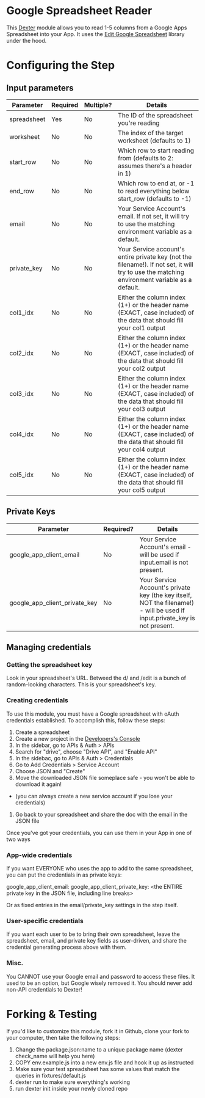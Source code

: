 # Google Spreadsheet Reader 

This [Dexter](http://rundexter.com) module allows you to read 1-5 
columns from a Google Apps Spreadsheet into your App.  It uses the 
[Edit Google Spreadsheet](https://github.com/jpillora/node-edit-google-spreadsheet) 
library under the hood.

# Configuring the Step

## Input parameters

Parameter|Required|Multiple?|Details
---------|--------|---------|-------
spreadsheet | Yes | No | The ID of the spreadsheet you're reading
worksheet | No | No | The index of the target worksheet (defaults to 1)
start_row | No | No | Which row to start reading from (defaults to 2: assumes there's a header in 1)
end_row | No | No | Which row to end at, or -1 to read everything below start_row (defaults to -1)
email | No | No | Your Service Account's email.  If not set, it will try to use the matching environment variable as a default.
private_key | No | No | Your Service account's entire private key (not the filename!).  If not set, it will try to use the matching environment variable as a default.
col1_idx | No | No | Either the column index (1+) or the header name (EXACT, case included) of the data that should fill your col1 output
col2_idx | No | No | Either the column index (1+) or the header name (EXACT, case included) of the data that should fill your col2 output
col3_idx | No | No | Either the column index (1+) or the header name (EXACT, case included) of the data that should fill your col3 output
col4_idx | No | No | Either the column index (1+) or the header name (EXACT, case included) of the data that should fill your col4 output
col5_idx | No | No | Either the column index (1+) or the header name (EXACT, case included) of the data that should fill your col5 output

## Private Keys

Parameter|Required?|Details
---------|---------|-------
google_app_client_email | No | Your Service Account's email - will be used if input.email is not present.
google_app_client_private_key | No | Your Service Account's private key (the key itself, NOT the filename!) - will be used if input.private_key is not present.

## Managing credentials

### Getting the spreadsheet key

Look in your spreadsheet's URL. Betweed the d/ and /edit is a bunch
of random-looking characters.  This is your spreadsheet's key.

### Creating credentials

To use this module, you must have a Google spreadsheet with oAuth
credentials established.  To accomplish this, follow these steps:

1. Create a spreadsheet
1. Create a new project in the [Developers's Console](https://console.developers.google.com/project)
1. In the sidebar, go to APIs &amp; Auth &gt; APIs
1. Search for "drive", choose "Drive API", and "Enable API"
1. In the sidebac, go to APIs &amp; Auth &gt; Credentials
1. Go to Add Credentials &gt; Service Account
1. Choose JSON and "Create"
1. Move the downloaded JSON file someplace safe - you won't be able to download it again!
  * (you can always create a new service account if you lose your credentials)
1. Go back to your spreadsheet and share the doc with the email in the JSON file

Once you've got your credentials, you can use them in your App in one of two ways

### App-wide credentials

If you want EVERYONE who uses the app to add to the same spreadsheet, 
you can put the credentials in as private keys:

 google_app_client_email: <the email in the json file>
 google_app_client_private_key: <the ENTIRE private key in the JSON file, including line breaks>

Or as fixed entries in the email/private_key settings in the step itself.

### User-specific credentials

If you want each user to be to bring their own spreadsheet, leave the 
spreadsheet, email, and private key fields as user-driven, and share
the credential generating process above with them.

### Misc.

You CANNOT use your Google email and password to access these files.
It used to be an option, but Google wisely removed it.  You should never
add non-API credentials to Dexter!

# Forking &amp; Testing
If you'd like to customize this module, fork it in Github, clone your
fork to your computer, then take the following steps:

1. Change the package.json:name to a unique package name (dexter check_name will help you here)
1. COPY env.example.js into a new env.js file and hook it up as instructed
1. Make sure your test spreadsheet has some values that match the queries in fixtures/default.js
1. dexter run to make sure everything's working
1. run dexter init inside your newly cloned repo
